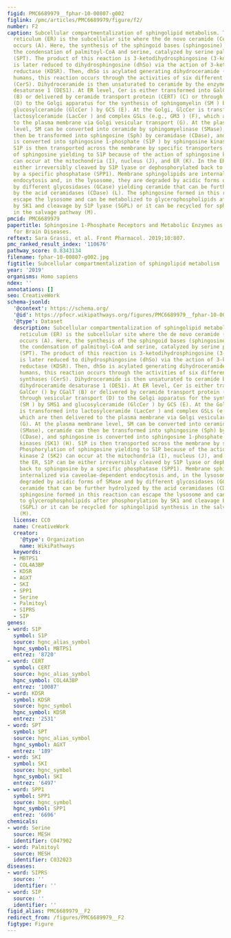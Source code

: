 ```yaml
---
figid: PMC6689979__fphar-10-00807-g002
figlink: /pmc/articles/PMC6689979/figure/f2/
number: F2
caption: Subcellular compartmentalization of sphingolipid metabolism. The endoplasmic
  reticulum (ER) is the subcellular site where the de novo ceramide (Cer) synthesis
  occurs (A). Here, the synthesis of the sphingoid bases (sphingosine) starts with
  the condensation of palmitoyl-CoA and serine, catalyzed by serine palmitoyltransferase
  (SPT). The product of this reaction is 3-ketodihydrosphingosine (3-kdhSo), which
  is later reduced to dihydrosphingosine (dhSo) via the action of 3-ketodihydrosphingosine
  reductase (KDSR). Then, dhSo is acylated generating dihydroceramide (dhCer). In
  humans, this reaction occurs through the activities of six different ceramide synthases
  (CerS). Dihydroceramide is then unsaturated to ceramide by the enzyme dihydroceramide
  desaturase 1 (DES1). At ER level, Cer is either transformed into GalCer () by CGalT
  (B) or delivered by ceramide transport protein (CERT) (C) or through vesicular transport
  (D) to the Golgi apparatus for the synthesis of sphingomyelin (SM ) by SMS1 and
  glucosylceramide (GlcCer ) by GCS (E). At the Golgi, GlcCer is transformed into
  lactosylceramide (LacCer ) and complex GSLs (e.g., GM3 ) (F), which are then delivered
  to the plasma membrane via Golgi vesicular transport (G). At the plasma membrane
  level, SM can be converted into ceramide by sphingomyelinase (SMase), ceramide can
  then be transformed into sphingosine (Sph) by ceramidase (CDase), and sphingosine
  is converted into sphingosine 1-phosphate (S1P ) by sphingosine kinases (SK1) (H).
  S1P is then transported across the membrane by specific transporters. Phosphorylation
  of sphingosine yielding to S1P because of the action of sphingosine kinase 2 (SK2)
  can occur at the mitochondria (I), nucleus (J), and ER (K). In the ER, S1P can be
  either irreversibly cleaved by S1P lyase or dephosphorylated back to sphingosine
  by a specific phosphatase (SPP1). Membrane sphingolipids are internalized via caveolae-dependent
  endocytosis and, in the lysosome, they are degraded by acidic forms of SMase and
  by different glycosidases (GCase) yielding ceramide that can be further hydrolyzed
  by the acid ceramidases (CDase) (L). The sphingosine formed in this reaction can
  escape the lysosome and can be metabolized to glycerophospholipids after phosphorylation
  by SK1 and cleavage by S1P lyase (SGPL) or it can be recycled for sphingolipid synthesis
  in the salvage pathway (M).
pmcid: PMC6689979
papertitle: Sphingosine 1-Phosphate Receptors and Metabolic Enzymes as Druggable Targets
  for Brain Diseases.
reftext: Sara Grassi, et al. Front Pharmacol. 2019;10:807.
pmc_ranked_result_index: '110676'
pathway_score: 0.8343134
filename: fphar-10-00807-g002.jpg
figtitle: Subcellular compartmentalization of sphingolipid metabolism
year: '2019'
organisms: Homo sapiens
ndex: ''
annotations: []
seo: CreativeWork
schema-jsonld:
  '@context': https://schema.org/
  '@id': https://pfocr.wikipathways.org/figures/PMC6689979__fphar-10-00807-g002.html
  '@type': Dataset
  description: Subcellular compartmentalization of sphingolipid metabolism. The endoplasmic
    reticulum (ER) is the subcellular site where the de novo ceramide (Cer) synthesis
    occurs (A). Here, the synthesis of the sphingoid bases (sphingosine) starts with
    the condensation of palmitoyl-CoA and serine, catalyzed by serine palmitoyltransferase
    (SPT). The product of this reaction is 3-ketodihydrosphingosine (3-kdhSo), which
    is later reduced to dihydrosphingosine (dhSo) via the action of 3-ketodihydrosphingosine
    reductase (KDSR). Then, dhSo is acylated generating dihydroceramide (dhCer). In
    humans, this reaction occurs through the activities of six different ceramide
    synthases (CerS). Dihydroceramide is then unsaturated to ceramide by the enzyme
    dihydroceramide desaturase 1 (DES1). At ER level, Cer is either transformed into
    GalCer () by CGalT (B) or delivered by ceramide transport protein (CERT) (C) or
    through vesicular transport (D) to the Golgi apparatus for the synthesis of sphingomyelin
    (SM ) by SMS1 and glucosylceramide (GlcCer ) by GCS (E). At the Golgi, GlcCer
    is transformed into lactosylceramide (LacCer ) and complex GSLs (e.g., GM3 ) (F),
    which are then delivered to the plasma membrane via Golgi vesicular transport
    (G). At the plasma membrane level, SM can be converted into ceramide by sphingomyelinase
    (SMase), ceramide can then be transformed into sphingosine (Sph) by ceramidase
    (CDase), and sphingosine is converted into sphingosine 1-phosphate (S1P ) by sphingosine
    kinases (SK1) (H). S1P is then transported across the membrane by specific transporters.
    Phosphorylation of sphingosine yielding to S1P because of the action of sphingosine
    kinase 2 (SK2) can occur at the mitochondria (I), nucleus (J), and ER (K). In
    the ER, S1P can be either irreversibly cleaved by S1P lyase or dephosphorylated
    back to sphingosine by a specific phosphatase (SPP1). Membrane sphingolipids are
    internalized via caveolae-dependent endocytosis and, in the lysosome, they are
    degraded by acidic forms of SMase and by different glycosidases (GCase) yielding
    ceramide that can be further hydrolyzed by the acid ceramidases (CDase) (L). The
    sphingosine formed in this reaction can escape the lysosome and can be metabolized
    to glycerophospholipids after phosphorylation by SK1 and cleavage by S1P lyase
    (SGPL) or it can be recycled for sphingolipid synthesis in the salvage pathway
    (M).
  license: CC0
  name: CreativeWork
  creator:
    '@type': Organization
    name: WikiPathways
  keywords:
  - MBTPS1
  - COL4A3BP
  - KDSR
  - AGXT
  - SKI
  - SPP1
  - Serine
  - Palmitoyl
  - SIPRS
  - SIP
genes:
- word: S1P
  symbol: S1P
  source: hgnc_alias_symbol
  hgnc_symbol: MBTPS1
  entrez: '8720'
- word: CERT
  symbol: CERT
  source: hgnc_alias_symbol
  hgnc_symbol: COL4A3BP
  entrez: '10087'
- word: KDSR
  symbol: KDSR
  source: hgnc_symbol
  hgnc_symbol: KDSR
  entrez: '2531'
- word: SPT
  symbol: SPT
  source: hgnc_alias_symbol
  hgnc_symbol: AGXT
  entrez: '189'
- word: SKI
  symbol: SKI
  source: hgnc_symbol
  hgnc_symbol: SKI
  entrez: '6497'
- word: SPP1
  symbol: SPP1
  source: hgnc_symbol
  hgnc_symbol: SPP1
  entrez: '6696'
chemicals:
- word: Serine
  source: MESH
  identifier: C047902
- word: Palmitoyl
  source: MESH
  identifier: C032023
diseases:
- word: SIPRS
  source: ''
  identifier: ''
- word: SIP
  source: ''
  identifier: ''
figid_alias: PMC6689979__F2
redirect_from: /figures/PMC6689979__F2
figtype: Figure
---
```

